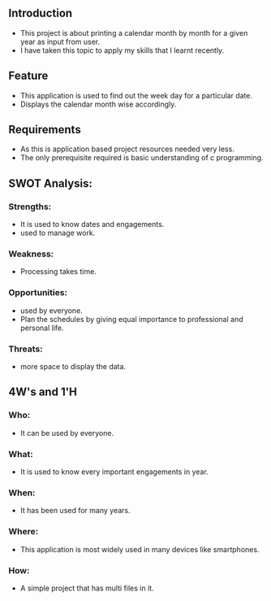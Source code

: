 ## Introduction
 * This project is about printing a calendar month by month for a given year as input from user.
 * I have taken this topic to apply my skills that I learnt recently.

## Feature
 *	This application is used to find out the week day for a particular date.
 *	Displays the calendar month wise accordingly.

## Requirements
 *	As this is application based project resources needed very less.
 *	The only prerequisite required is basic understanding of c programming.

## SWOT Analysis:
### Strengths:
 *	It is used to know dates and engagements.
 *	used to manage work.
### Weakness:
 * Processing takes time.
### Opportunities:
 * used by everyone.
 * Plan the schedules by giving equal importance to professional and personal life.
### Threats:
 * more space to display the data.

## 4W's and 1'H
### Who:
*	It can be used by everyone.
### What:
*	It is used to know every important engagements in year.
### When:
*	It has been used for many years.
### Where:
*	This application is most widely used in many devices like smartphones.
### How:
*	A simple project that has multi files in it.

